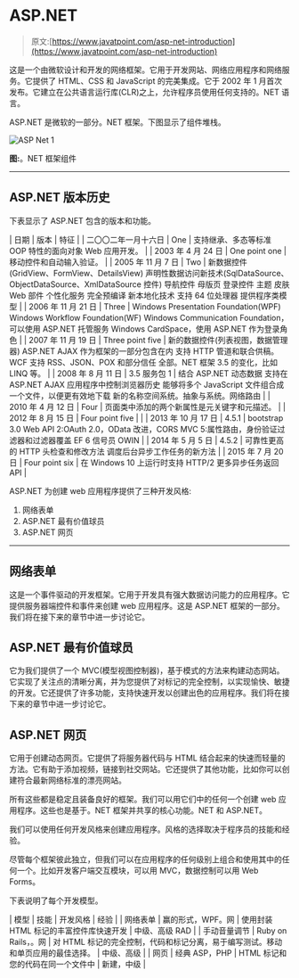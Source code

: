# ASP.NET

> 原文:[https://www.javatpoint.com/asp-net-introduction](https://www.javatpoint.com/asp-net-introduction)

这是一个由微软设计和开发的网络框架。它用于开发网站、网络应用程序和网络服务。它提供了 HTML、CSS 和 JavaScript 的完美集成。它于 2002 年 1 月首次发布。它建立在公共语言运行库(CLR)之上，允许程序员使用任何支持的。NET 语言。

ASP.NET 是微软的一部分。NET 框架。下图显示了组件堆栈。

![ASP Net 1](../Images/4c92be4318920233c1cbde338400da2d.png)

**图:**。NET 框架组件

* * *

## ASP.NET 版本历史

下表显示了 ASP.NET 包含的版本和功能。

| 日期 | 版本
 | 特征 |
| 二〇〇二年一月十六日 | One | 支持继承、多态等标准 OOP 特性的面向对象 Web 应用开发。 |
| 2003 年 4 月 24 日 | One point one | 移动控件和自动输入验证。 |
| 2005 年 11 月 7 日 | Two | 新数据控件(GridView、FormView、DetailsView)
声明性数据访问新技术(SqlDataSource、ObjectDataSource、XmlDataSource 控件)
导航控件
母版页
登录控件
主题
皮肤
Web 部件
个性化服务
完全预编译
新本地化技术
支持 64 位处理器
提供程序类模型 |
| 2006 年 11 月 21 日 | Three | Windows Presentation Foundation(WPF)
Windows Workflow Foundation(WF)
Windows Communication Foundation，可以使用 ASP.NET 托管服务
Windows CardSpace，使用 ASP.NET 作为登录角色 |
| 2007 年 11 月 19 日 | Three point five | 新的数据控件(列表视图，数据管理器)
ASP.NET AJAX 作为框架的一部分包含在内
支持 HTTP 管道和联合供稿。
WCF 支持 RSS、JSON、POX 和部分信任
全部。NET 框架 3.5 的变化，比如 LINQ 等。 |
| 2008 年 8 月 11 日 | 3.5 服务包 1
 | 结合 ASP.NET 动态数据
支持在 ASP.NET AJAX 应用程序中控制浏览器历史
能够将多个 JavaScript 文件组合成一个文件，以便更有效地下载
新的名称空间系统。抽象与系统。网络路由 |
| 2010 年 4 月 12 日 | Four | 页面类中添加的两个新属性是元关键字和元描述。 |
| 2012 年 8 月 15 日 | Four point five |  |
| 2013 年 10 月 17 日 | 4.5.1 | bootstrap 3.0
Web API 2:OAuth 2.0，OData 改进，CORS
MVC 5:属性路由，身份验证过滤器和过滤器覆盖
EF 6
信号员
OWIN |
| 2014 年 5 月 5 日 | 4.5.2 | 可靠性更高的 HTTP 头检查和修改方法
调度后台异步工作任务的新方法 |
| 2015 年 7 月 20 日 | Four point six | 在 Windows 10 上运行时支持 HTTP/2
更多异步任务返回 API |

ASP.NET 为创建 web 应用程序提供了三种开发风格:

1.  网络表单
2.  ASP.NET 最有价值球员
3.  ASP.NET 网页

* * *

## 网络表单

这是一个事件驱动的开发框架。它用于开发具有强大数据访问能力的应用程序。它提供服务器端控件和事件来创建 web 应用程序。这是 ASP.NET 框架的一部分。我们将在接下来的章节中进一步讨论它。

## ASP.NET 最有价值球员

它为我们提供了一个 MVC(模型视图控制器)，基于模式的方法来构建动态网站。它实现了关注点的清晰分离，并为您提供了对标记的完全控制，以实现愉快、敏捷的开发。它还提供了许多功能，支持快速开发以创建出色的应用程序。我们将在接下来的章节中进一步讨论它。

## ASP.NET 网页

它用于创建动态网页。它提供了将服务器代码与 HTML 结合起来的快速而轻量的方法。它有助于添加视频，链接到社交网站。它还提供了其他功能，比如你可以创建符合最新网络标准的漂亮网站。

所有这些都是稳定且装备良好的框架。我们可以用它们中的任何一个创建 web 应用程序。这些也是基于。NET 框架并共享的核心功能。NET 和 ASP.NET。

我们可以使用任何开发风格来创建应用程序。风格的选择取决于程序员的技能和经验。

尽管每个框架彼此独立，但我们可以在应用程序的任何级别上组合和使用其中的任何一个。比如开发客户端交互模块，可以用 MVC，数据控制可以用 Web Forms。

下表说明了每个开发模型。

| 模型 | 技能 | 开发风格 | 经验 |
| 网络表单 | 赢的形式，WPF。网 | 使用封装 HTML 标记的丰富控件库快速开发 | 中级、高级 RAD |
| 手动音量调节 | Ruby on Rails，。网 | 对 HTML 标记的完全控制，代码和标记分离，易于编写测试。移动和单页应用的最佳选择。 | 中级、高级 |
| 网页 | 经典 ASP，PHP | HTML 标记和您的代码在同一个文件中 | 新建，中级 |